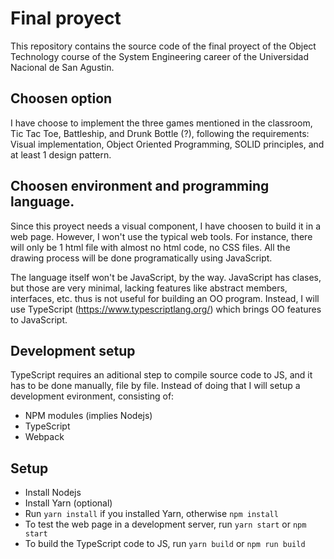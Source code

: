 # Final proyect

This repository contains the source code of the final proyect
of the Object Technology course of the System Engineering career
of the Universidad Nacional de San Agustin.

## Choosen option

I have choose to implement the three games mentioned in the 
classroom, Tic Tac Toe, Battleship, and Drunk Bottle (?), following
the requirements: Visual implementation, Object Oriented Programming,
SOLID principles, and at least 1 design pattern.

## Choosen environment and programming language.

Since this proyect needs a visual component, I have choosen to build it
in a web page. However, I won't use the typical web tools. For instance,
there will only be 1 html file with almost no html code, no CSS files.
All the drawing process will be done programatically using JavaScript.

The language itself won't be JavaScript, by the way. JavaScript has clases,
but those are very minimal, lacking features like abstract members,
interfaces, etc. thus is not useful for building an OO program. Instead,
I will use TypeScript (https://www.typescriptlang.org/) which brings
OO features to JavaScript.

## Development setup

TypeScript requires an aditional step to compile source code to JS,
and it has to be done manually, file by file. Instead of doing that
I will setup a development evironment, consisting of:

- NPM modules (implies Nodejs)
- TypeScript
- Webpack

## Setup

- Install Nodejs
- Install Yarn (optional)
- Run `yarn install` if you installed Yarn, otherwise `npm install`
- To test the web page in a development server, run `yarn start` or `npm start`
- To build the TypeScript code to JS, run `yarn build` or `npm run build`



